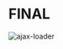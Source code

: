 # FINAL
![ajax-loader](https://user-images.githubusercontent.com/63995055/81331748-ae8f4680-90bf-11ea-9271-f5290a5ef706.gif)
